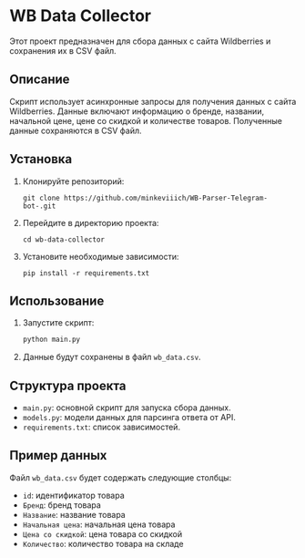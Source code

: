 # WB Data Collector

Этот проект предназначен для сбора данных с сайта Wildberries и сохранения их в CSV файл.

## Описание

Скрипт использует асинхронные запросы для получения данных с сайта Wildberries. Данные включают информацию о бренде, названии, начальной цене, цене со скидкой и количестве товаров. Полученные данные сохраняются в CSV файл.

## Установка

1. Клонируйте репозиторий:
    ```
    git clone https://github.com/minkeviiich/WB-Parser-Telegram-bot-.git
    ```
2. Перейдите в директорию проекта:
    ```
    cd wb-data-collector
    ```
3. Установите необходимые зависимости:
    ```
    pip install -r requirements.txt
    ```

## Использование

1. Запустите скрипт:
    ```bash
    python main.py
    ```
2. Данные будут сохранены в файл `wb_data.csv`.

## Структура проекта

- `main.py`: основной скрипт для запуска сбора данных.
- `models.py`: модели данных для парсинга ответа от API.
- `requirements.txt`: список зависимостей.

## Пример данных

Файл `wb_data.csv` будет содержать следующие столбцы:
- `id`: идентификатор товара
- `Бренд`: бренд товара
- `Название`: название товара
- `Начальная цена`: начальная цена товара
- `Цена со скидкой`: цена товара со скидкой
- `Количество`: количество товара на складе

